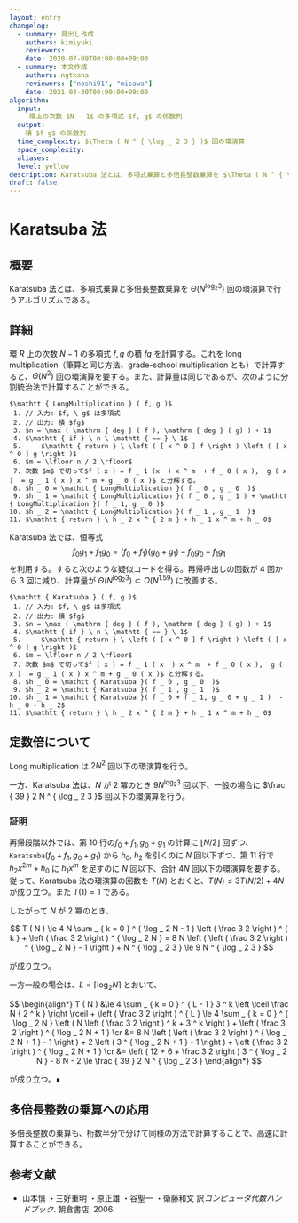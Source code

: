 ```yaml
---
layout: entry
changelog:
  - summary: 見出し作成
    authors: kimiyuki
    reviewers:
    date: 2020-07-09T00:00:00+09:00
  - summary: 本文作成
    authors: ngtkana
    reviewers: ["noshi91", "misawa"]
    date: 2021-03-30T00:00:00+09:00
algorithm:
  input:
     環上の次数 $N - 1$ の多項式 $f, g$ の係数列
  output:
    積 $f g$ の係数列
  time_complexity: $\Theta ( N ^ { \log _ 2 3 } )$ 回の環演算
  space_complexity:
  aliases:
  level: yellow
description: Karatsuba 法とは、多項式乗算と多倍長整数乗算を $\Theta ( N ^ { \log _ 2 3} )$ 回の環演算で行うアルゴリズムである。
draft: false
---
```



# Karatsuba 法

## 概要

Karatsuba 法とは、多項式乗算と多倍長整数乗算を $\Theta ( N ^ { \log _ 2 3} )$ 回の環演算で行うアルゴリズムである。


## 詳細


環 $R$ 上の次数 $N - 1$ の多項式 $f, g$ の積 $f g$ を計算する。これを long multiplication（筆算と同じ方法、grade-school multiplication とも）で計算すると、$\Theta ( N ^ 2 )$ 回の環演算を要する。また、計算量は同じであるが、次のように分割統治法で計算することができる。

```plaintext-katex
$\mathtt { LongMultiplication } ( f, g )$
 1. // 入力: $f, \ g$ は多項式
 2. // 出力: 積 $fg$
 3. $n = \max ( \mathrm { deg } ( f ), \mathrm { deg } ( g) ) + 1$
 4. $\mathtt { if } \ n \ \mathtt { == } \ 1$
 5.     $\mathtt { return } \ \left ( [ x ^ 0 ] f \right ) \left ( [ x ^ 0 ] g \right )$
 6. $m = \lfloor n / 2 \rfloor$
 7. 次数 $m$ で切って$f ( x ) = f _ 1 (x  ) x ^ m  + f _ 0 ( x ),  g ( x )  = g _ 1 ( x ) x ^ m + g _ 0 ( x )$ と分解する。
 8. $h _ 0 = \mathtt { LongMultiplication }( f _ 0 , g _ 0  )$
 9. $h _ 1 = \mathtt { LongMultiplication }( f _ 0 , g _ 1 ) + \mathtt { LongMultiplication }( f _ 1, g _ 0 )$
10. $h _ 2 = \mathtt { LongMultiplication }( f _ 1 , g _ 1  )$
11. $\mathtt { return } \ h _ 2 x ^ { 2 m } + h _ 1 x ^ m + h _ 0$
```

Karatsuba 法では、恒等式
$$
f _ 0 g _ 1 + f _ 1 g _ 0 = ( f _ 0 + f _ 1 ) ( g _ 0 + g _ 1 ) - f _ 0 g _ 0 - f _ 1 g _ 1
$$
を利用する。すると次のような疑似コードを得る。再帰呼出しの回数が $4$ 回から $3$ 回に減り、計算量が $\Theta ( N ^ { \log _ 2 3 } ) \subset O ( N ^ { 1.59 } )$ に改善する。


```plaintext-katex
$\mathtt { Karatsuba } ( f, g )$
 1. // 入力: $f, \ g$ は多項式
 2. // 出力: 積 $fg$
 3. $n = \max ( \mathrm { deg } ( f ), \mathrm { deg } ( g) ) + 1$
 4. $\mathtt { if } \ n \ \mathtt { == } \ 1$
 5.     $\mathtt { return } \ \left ( [ x ^ 0 ] f \right ) \left ( [ x ^ 0 ] g \right )$
 6. $m = \lfloor n / 2 \rfloor$
 7. 次数 $m$ で切って$f ( x ) = f _ 1 ( x  ) x ^ m  + f _ 0 ( x ),  g ( x )  = g _ 1 ( x ) x ^ m + g _ 0 ( x )$ と分解する。
 8. $h _ 0 = \mathtt { Karatsuba }( f _ 0 , g _ 0  )$
 9. $h _ 2 = \mathtt { Karatsuba }( f _ 1 , g _ 1  )$
10. $h _ 1 = \mathtt { Karatsuba }( f _ 0 + f _ 1, g _ 0 + g _ 1 )  - h _ 0 - h _ 2$
11. $\mathtt { return } \ h _ 2 x ^ { 2 m } + h _ 1 x ^ m + h _ 0$
```


## 定数倍について

Long multiplication は $2 N ^ 2$ 回以下の環演算を行う。

一方、Karatsuba 法は、$N$ が $2$ 冪のとき $9 N ^ { \log _ 2 3 }$ 回以下、一般の場合に $\frac { 39 } 2 N ^ { \log _ 2 3 }$ 回以下の環演算を行う。

### 証明

再帰段階以外では、第 10 行の$f _ 0 + f _ 1, g _ 0 + g _ 1$ の計算に $\lfloor N / 2 \rfloor$ 回ずつ、$\mathtt { Karatsuba } ( f _ 0 + f _ 1, g _ 0 + g _ 1 )$ から $h _ 0, \ h _ 2$ を引くのに $N$ 回以下ずつ、第 11 行で $h _ 2 x ^ { 2 m } + h _ 0$ に $h _ 1 x ^ m$ を足すのに $N$ 回以下、合計 $4 N$ 回以下の環演算を要する。従って、Karatsuba 法の環演算の回数を $T ( N )$ とおくと、$T ( N ) \le 3 T ( N / 2 ) + 4 N$ が成り立つ。また $T ( 1 ) = 1$ である。

したがって $N$ が $2$ 冪のとき、

$$
T ( N )
\le 4 N  \sum _ { k = 0 } ^ { \log _ 2 N - 1 } \left ( \frac 3 2 \right ) ^ { k } + \left ( \frac 3 2 \right ) ^ { \log _ 2 N }
= 8 N \left ( \left ( \frac 3 2 \right ) ^ { \log _ 2 N } - 1 \right ) + N ^ { \log _ 2 3 }
\le 9 N ^ { \log _ 2 3 }
$$

が成り立つ。

一方一般の場合は、$L = \lceil \log _ 2 N \rceil$ とおいて、

$$
\begin{align*}
T ( N )
&\le 4 \sum _ { k = 0 } ^ { L - 1 } 3 ^ k \left \lceil \frac N { 2 ^ k } \right \rceil
    + \left ( \frac 3 2 \right ) ^ { L }
\le 4 \sum _ { k = 0 } ^ { \log _ 2 N } \left ( N \left ( \frac 3 2 \right ) ^ k + 3 ^ k \right )
    + \left ( \frac 3 2 \right ) ^ { \log _ 2 N + 1 }
\cr
&= 8 N \left ( \left ( \frac 3 2 \right ) ^ { \log _ 2 N + 1 } - 1 \right )
    + 2 \left ( 3 ^ { \log _ 2 N + 1 } - 1 \right )
    + \left ( \frac 3 2 \right ) ^ { \log _ 2 N + 1 }
\cr
&= \left ( 12 + 6 + \frac 3 2 \right ) 3 ^ { \log _ 2 N } - 8 N - 2
\le \frac { 39 } 2 N ^ { \log _ 2 3 }
\end{align*}
$$

が成り立つ。∎

## 多倍長整数の乗算への応用

多倍長整数の乗算も、桁数半分で分けて同様の方法で計算することで、高速に計算することができる。


## 参考文献

* 山本慎 ・三好重明 ・原正雄 ・谷聖一 ・衛藤和文 訳*コンピュータ代数ハンドブック*. 朝倉書店, 2006.
